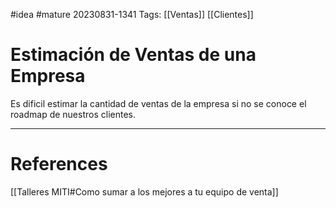 #idea #mature
20230831-1341
Tags:  [[Ventas]] [[Clientes]]

# Estimación de Ventas de una Empresa

Es dificil estimar la cantidad de ventas de la empresa si no se conoce el roadmap de nuestros clientes.

---
# References

[[Talleres MITI#Como sumar a los mejores a tu equipo de venta]]


